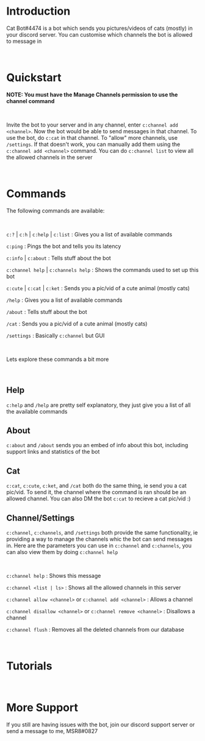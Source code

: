 # Introduction

Cat Bot#4474 is a bot which sends you pictures/videos of cats (mostly) in your discord server. You can customise which channels the bot is allowed to message in

<br>

# Quickstart

**NOTE: You must have the Manage Channels permission to use the channel command**

<br>

Invite the bot to your server and in any channel, enter `c:channel add <channel>`. Now the bot would be able to send messages in that channel. To use the bot, do `c:cat` in that channel. To "allow" more channels, use `/settings`. If that doesn't work, you can manually add them using the `c:channel add <channel>` command. You can do `c:channel list` to view all the allowed channels in the server

<br>

# Commands

The following commands are available:

<br>

`c:?` | `c:h` | `c:help` | `c:list` : Gives you a list of available commands

`c:ping` : Pings the bot and tells you its latency

`c:info` | `c:about` : Tells stuff about the bot

`c:channel help` | `c:channels help` : Shows the commands used to set up this bot

`c:cute` | `c:cat` | `c:ket` : Sends you a pic/vid of a cute animal (mostly cats)

`/help` : Gives you a list of available commands

`/about` : Tells stuff about the bot

`/cat` : Sends you a pic/vid of a cute animal (mostly cats)

`/settings` : Basically `c:channel` but GUI

<br>

Lets explore these commands a bit more

<br>

## Help

`c:help` and `/help` are pretty self explanatory, they just give you a list of all the available commands

## About

`c:about` and `/about` sends you an embed of info about this bot, including support links and statistics of the bot

## Cat

`c:cat`, `c:cute`, `c:ket`, and `/cat` both do the same thing, ie send you a cat pic/vid. To send it, the channel where the command is ran should be an allowed channel. You can also DM the bot `c:cat` to recieve a cat pic/vid :)

## Channel/Settings

`c:channel`, `c:channels`, and `/settings` both provide the same functionality, ie providing a way to manage the channels whic the bot can send messages in. Here are the parameters you can use in `c:channel` and `c:channels`, you can also view them by doing `c:channel help`

<br>

`c:channel help` : Shows this message

`c:channel <list | ls>` : Shows all the allowed channels in this server

`c:channel allow <channel>` or `c:channel add <channel>` : Allows a channel

`c:channel disallow <channel>` or `c:channel remove <channel>` : Disallows a channel

`c:channel flush` : Removes all the deleted channels from our database

<br>

# Tutorials

<br>

# More Support

If you still are having issues with the bot, join our discord support server or send a message to me, MSR8#0827



